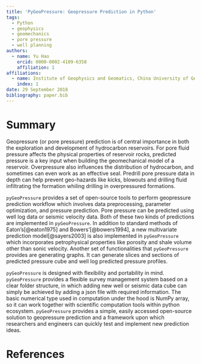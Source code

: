 ```yaml
---
title: 'PyGeoPressure: Geopressure Prediction in Python'
tags:
  - Python
  - geophysics
  - geomechanics
  - pore pressure
  - well planning
authors:
  - name: Yu Hao
    orcid: 0000-0002-4109-6358
    affiliation: 1
affiliations:
  - name: Institute of Geophysics and Geomatics, China University of Geosciences
    index: 1
date: 29 September 2018
bibliography: paper.bib
---
```


# Summary

Geopressure (or pore pressure) prediction is of central importance in both the exploration and development of hydrocarbon reservoirs. For pore fluid pressure affects the physical properties of reservoir rocks, predicted pressure is a key input when building the geomechanical model of a reservoir. Overpressure also influences the distribution of hydrocarbon, and sometimes can even work as an effective seal. Predrill pore pressure data in depth can help prevent geo-hazards like kicks, blowouts and drilling fluid infiltrating the formation whiling drilling in overpressured formations.

``pyGeoPressure`` provides a set of open-source tools to perform geopressure prediction workflow which involves data preprocessing, parameter optimization, and pressure prediction. Pore pressure can be predicted using well log data or seismic velocity data. Both of these two kinds of predictions are implemented in ``pyGeoPressure``. In addition to standard methods of Eaton’s[@eaton1975] and Bowers’[@bowers1994], a new multivariate prediction model[@sayers2003] is also implemented in ``pyGeoPressure`` which incorporates petrophysical properties like porosity and shale volume other than sonic velocity. Another set of functionalities that ``pyGeoPressure`` provides are generating graphs. It can generate slices and sections of predicted pressure cube and well log predicted pressure profiles.

``pyGeoPressure`` is designed with flexibility and portability in mind. ``pyGeoPressure`` provides a flexible survey management system based on a clear folder structure, in which adding new well or seismic data cube can simply be achieved by adding a json file with required information. The basic numerical type used in computation under the hood is NumPy array, so it can work together with scientific computation tools within python ecosystem. ``pyGeoPressure`` provides a simple, easily accessed open-source solution to geopressure prediction and a framework upon which researchers and engineers can quickly test and implement new prediction ideas.

# References
